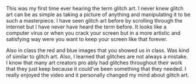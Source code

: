 This was my first time ever hearing the term glitch art. I never knew glitch art can be as simple as taking a picture of anything and manipulating it to be such a masterpiece. I have seen glitch art before by scrolling through the internet but I have never have heard the term before. It looks like a computer virus or when you crack your screen but in a more artistic and satisfying way were you want to keep your screen like that forever.

Also in class the red and blue images that you showed us in class. Was kind of similar to glitch art. Also, I learned that glitches are not always a mistake. I know that many art creators pro ably had glitches throughout their work that they just keep because it could’ve been something that they needed. I really enjoyed the video and it personally changed my mind about glitch art.

